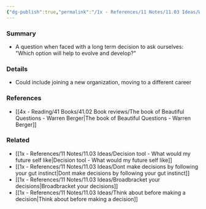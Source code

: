 ```yaml
---
{"dg-publish":true,"permalink":"/1x - References/11 Notes/11.03 Ideas/Which option will help me to develop/","title":"Which option will help me to develop","noteIcon":""}
---
```



### Summary
- A question when faced with a long term decision to ask ourselves: "Which option will help to evolve and develop?"

### Details
- Could include joining a new organization, moving to a different career

### References
- [[4x - Reading/41 Books/41.02 Book reviews/The book of Beautiful Questions - Warren Berger\|The book of Beautiful Questions - Warren Berger]]

### Related
- [[1x - References/11 Notes/11.03 Ideas/Decision tool - What would my future self like\|Decision tool - What would my future self like]]
- [[1x - References/11 Notes/11.03 Ideas/Dont make decisions by following your gut instinct\|Dont make decisions by following your gut instinct]]
- [[1x - References/11 Notes/11.03 Ideas/Broadbracket your decisions\|Broadbracket your decisions]]
- [[1x - References/11 Notes/11.03 Ideas/Think about before making a decision\|Think about before making a decision]]